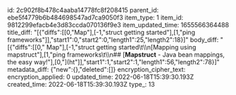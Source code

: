 id: 2c902f8b478c4aaba14778fc8f208415
parent_id: ebe5f4779b6b484698547ad7ca9050f3
item_type: 1
item_id: 9812299efacb4e3d83ccda070136f9e3
item_updated_time: 1655566364488
title_diff: "[{\"diffs\":[[0,\"Map\"],[-1,\"struct getting started\"],[1,\"ping frameworks\"]],\"start1\":0,\"start2\":0,\"length1\":25,\"length2\":18}]"
body_diff: "[{\"diffs\":[[0,\" Map\"],[-1,\"struct getting started\\t\\\n[Mapping using mapstruct\"],[1,\"ping frameworks\\t\\\n## [**Mapstruct** - Java bean mappings, the easy way!\"],[0,\"](ht\"]],\"start1\":1,\"start2\":1,\"length1\":56,\"length2\":78}]"
metadata_diff: {"new":{},"deleted":[]}
encryption_cipher_text: 
encryption_applied: 0
updated_time: 2022-06-18T15:39:30.193Z
created_time: 2022-06-18T15:39:30.193Z
type_: 13